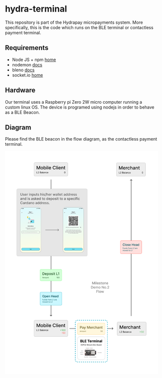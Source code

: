 # hydra-terminal

This repository is part of the Hydrapay micropayments system. More specifically, this is the code which runs on the BLE terminal or contactless payment terminal.

## Requirements

- Node JS + npm [home](https://nodemon.io/)
- nodemon [docs](https://nodemon.io/)
- bleno [docs](https://github.com/noble/bleno)
- socket.io [home](https://socket.io/)

## Hardware

Our terminal uses a Raspberry pi Zero 2W micro computer running a custom linux OS. The device is programed using nodejs in order to behave as a BLE Beacon.

## Diagram

Please find the BLE beacon in the flow diagram, as the contactless payment terminal.

![Diagram](./assets/demo-2.png)
